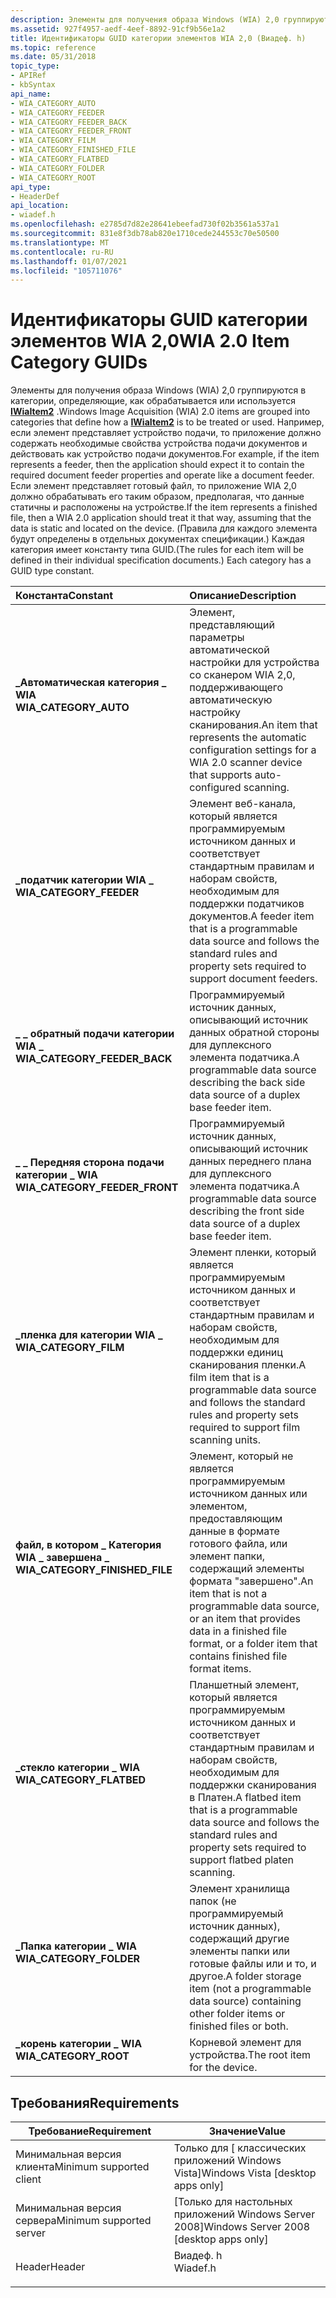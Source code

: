```yaml
---
description: Элементы для получения образа Windows (WIA) 2,0 группируются в категории, определяющие, как обрабатывается или используется IWiaItem2.
ms.assetid: 927f4957-aedf-4eef-8892-91cf9b56e1a2
title: Идентификаторы GUID категории элементов WIA 2,0 (Виадеф. h)
ms.topic: reference
ms.date: 05/31/2018
topic_type:
- APIRef
- kbSyntax
api_name:
- WIA_CATEGORY_AUTO
- WIA_CATEGORY_FEEDER
- WIA_CATEGORY_FEEDER_BACK
- WIA_CATEGORY_FEEDER_FRONT
- WIA_CATEGORY_FILM
- WIA_CATEGORY_FINISHED_FILE
- WIA_CATEGORY_FLATBED
- WIA_CATEGORY_FOLDER
- WIA_CATEGORY_ROOT
api_type:
- HeaderDef
api_location:
- wiadef.h
ms.openlocfilehash: e2785d7d82e28641ebeefad730f02b3561a537a1
ms.sourcegitcommit: 831e8f3db78ab820e1710cede244553c70e50500
ms.translationtype: MT
ms.contentlocale: ru-RU
ms.lasthandoff: 01/07/2021
ms.locfileid: "105711076"
---
```

# <a name="wia-20-item-category-guids"></a><span data-ttu-id="3f18f-103">Идентификаторы GUID категории элементов WIA 2,0</span><span class="sxs-lookup"><span data-stu-id="3f18f-103">WIA 2.0 Item Category GUIDs</span></span>

<span data-ttu-id="3f18f-104">Элементы для получения образа Windows (WIA) 2,0 группируются в категории, определяющие, как обрабатывается или используется [**IWiaItem2**](-wia-iwiaitem2.md) .</span><span class="sxs-lookup"><span data-stu-id="3f18f-104">Windows Image Acquisition (WIA) 2.0 items are grouped into categories that define how a [**IWiaItem2**](-wia-iwiaitem2.md) is to be treated or used.</span></span> <span data-ttu-id="3f18f-105">Например, если элемент представляет устройство подачи, то приложение должно содержать необходимые свойства устройства подачи документов и действовать как устройство подачи документов.</span><span class="sxs-lookup"><span data-stu-id="3f18f-105">For example, if the item represents a feeder, then the application should expect it to contain the required document feeder properties and operate like a document feeder.</span></span> <span data-ttu-id="3f18f-106">Если элемент представляет готовый файл, то приложение WIA 2,0 должно обрабатывать его таким образом, предполагая, что данные статичны и расположены на устройстве.</span><span class="sxs-lookup"><span data-stu-id="3f18f-106">If the item represents a finished file, then a WIA 2.0 application should treat it that way, assuming that the data is static and located on the device.</span></span> <span data-ttu-id="3f18f-107">(Правила для каждого элемента будут определены в отдельных документах спецификации.) Каждая категория имеет константу типа GUID.</span><span class="sxs-lookup"><span data-stu-id="3f18f-107">(The rules for each item will be defined in their individual specification documents.) Each category has a GUID type constant.</span></span>



| <span data-ttu-id="3f18f-108">Константа</span><span class="sxs-lookup"><span data-stu-id="3f18f-108">Constant</span></span>                                                                                                                                                                                               | <span data-ttu-id="3f18f-109">Описание</span><span class="sxs-lookup"><span data-stu-id="3f18f-109">Description</span></span>                                                                                                                                                                    |
|:-------------------------------------------------------------------------------------------------------------------------------------------------------------------------------------------------------|:-------------------------------------------------------------------------------------------------------------------------------------------------------------------------------|
| <span id="WIA_CATEGORY_AUTO"></span><span id="wia_category_auto"></span><dl> <span data-ttu-id="3f18f-110"><dt>**\_Автоматическая категория \_ WIA**</dt></span><span class="sxs-lookup"><span data-stu-id="3f18f-110"><dt>**WIA\_CATEGORY\_AUTO**</dt></span></span> </dl>                             | <span data-ttu-id="3f18f-111">Элемент, представляющий параметры автоматической настройки для устройства со сканером WIA 2,0, поддерживающего автоматическую настройку сканирования.</span><span class="sxs-lookup"><span data-stu-id="3f18f-111">An item that represents the automatic configuration settings for a WIA 2.0 scanner device that supports auto-configured scanning.</span></span><br/>                                   |
| <span id="WIA_CATEGORY_FEEDER"></span><span id="wia_category_feeder"></span><dl> <span data-ttu-id="3f18f-112"><dt>**\_податчик категории WIA \_**</dt></span><span class="sxs-lookup"><span data-stu-id="3f18f-112"><dt>**WIA\_CATEGORY\_FEEDER**</dt></span></span> </dl>                       | <span data-ttu-id="3f18f-113">Элемент веб-канала, который является программируемым источником данных и соответствует стандартным правилам и наборам свойств, необходимым для поддержки податчиков документов.</span><span class="sxs-lookup"><span data-stu-id="3f18f-113">A feeder item that is a programmable data source and follows the standard rules and property sets required to support document feeders.</span></span><br/>                             |
| <span id="WIA_CATEGORY_FEEDER_BACK"></span><span id="wia_category_feeder_back"></span><dl> <span data-ttu-id="3f18f-114"><dt>**\_ \_ обратный подачи категории WIA \_**</dt></span><span class="sxs-lookup"><span data-stu-id="3f18f-114"><dt>**WIA\_CATEGORY\_FEEDER\_BACK**</dt></span></span> </dl>       | <span data-ttu-id="3f18f-115">Программируемый источник данных, описывающий источник данных обратной стороны для дуплексного элемента податчика.</span><span class="sxs-lookup"><span data-stu-id="3f18f-115">A programmable data source describing the back side data source of a duplex base feeder item.</span></span><br/>                                                                       |
| <span id="WIA_CATEGORY_FEEDER_FRONT"></span><span id="wia_category_feeder_front"></span><dl> <span data-ttu-id="3f18f-116"><dt>**\_ \_ Передняя сторона подачи категории \_ WIA**</dt></span><span class="sxs-lookup"><span data-stu-id="3f18f-116"><dt>**WIA\_CATEGORY\_FEEDER\_FRONT**</dt></span></span> </dl>    | <span data-ttu-id="3f18f-117">Программируемый источник данных, описывающий источник данных переднего плана для дуплексного элемента податчика.</span><span class="sxs-lookup"><span data-stu-id="3f18f-117">A programmable data source describing the front side data source of a duplex base feeder item.</span></span><br/>                                                                      |
| <span id="WIA_CATEGORY_FILM"></span><span id="wia_category_film"></span><dl> <span data-ttu-id="3f18f-118"><dt>**\_пленка для категории WIA \_**</dt></span><span class="sxs-lookup"><span data-stu-id="3f18f-118"><dt>**WIA\_CATEGORY\_FILM**</dt></span></span> </dl>                             | <span data-ttu-id="3f18f-119">Элемент пленки, который является программируемым источником данных и соответствует стандартным правилам и наборам свойств, необходимым для поддержки единиц сканирования пленки.</span><span class="sxs-lookup"><span data-stu-id="3f18f-119">A film item that is a programmable data source and follows the standard rules and property sets required to support film scanning units.</span></span><br/>                            |
| <span id="WIA_CATEGORY_FINISHED_FILE"></span><span id="wia_category_finished_file"></span><dl> <span data-ttu-id="3f18f-120"><dt>**файл, в котором \_ Категория WIA \_ завершена \_**</dt></span><span class="sxs-lookup"><span data-stu-id="3f18f-120"><dt>**WIA\_CATEGORY\_FINISHED\_FILE**</dt></span></span> </dl> | <span data-ttu-id="3f18f-121">Элемент, который не является программируемым источником данных или элементом, предоставляющим данные в формате готового файла, или элемент папки, содержащий элементы формата "завершено".</span><span class="sxs-lookup"><span data-stu-id="3f18f-121">An item that is not a programmable data source, or an item that provides data in a finished file format, or a folder item that contains finished file format items.</span></span><br/> |
| <span id="WIA_CATEGORY_FLATBED"></span><span id="wia_category_flatbed"></span><dl> <span data-ttu-id="3f18f-122"><dt>**\_стекло категории \_ WIA**</dt></span><span class="sxs-lookup"><span data-stu-id="3f18f-122"><dt>**WIA\_CATEGORY\_FLATBED**</dt></span></span> </dl>                    | <span data-ttu-id="3f18f-123">Планшетный элемент, который является программируемым источником данных и соответствует стандартным правилам и наборам свойств, необходимым для поддержки сканирования в Платен.</span><span class="sxs-lookup"><span data-stu-id="3f18f-123">A flatbed item that is a programmable data source and follows the standard rules and property sets required to support flatbed platen scanning.</span></span><br/>                     |
| <span id="WIA_CATEGORY_FOLDER"></span><span id="wia_category_folder"></span><dl> <span data-ttu-id="3f18f-124"><dt>**\_Папка категории \_ WIA**</dt></span><span class="sxs-lookup"><span data-stu-id="3f18f-124"><dt>**WIA\_CATEGORY\_FOLDER**</dt></span></span> </dl>                       | <span data-ttu-id="3f18f-125">Элемент хранилища папок (не программируемый источник данных), содержащий другие элементы папки или готовые файлы или и то, и другое.</span><span class="sxs-lookup"><span data-stu-id="3f18f-125">A folder storage item (not a programmable data source) containing other folder items or finished files or both.</span></span><br/>                                                     |
| <span id="WIA_CATEGORY_ROOT"></span><span id="wia_category_root"></span><dl> <span data-ttu-id="3f18f-126"><dt>**\_корень категории \_ WIA**</dt></span><span class="sxs-lookup"><span data-stu-id="3f18f-126"><dt>**WIA\_CATEGORY\_ROOT**</dt></span></span> </dl>                             | <span data-ttu-id="3f18f-127">Корневой элемент для устройства.</span><span class="sxs-lookup"><span data-stu-id="3f18f-127">The root item for the device.</span></span> <br/>                                                                                                                                      |



## <a name="requirements"></a><span data-ttu-id="3f18f-128">Требования</span><span class="sxs-lookup"><span data-stu-id="3f18f-128">Requirements</span></span>



| <span data-ttu-id="3f18f-129">Требование</span><span class="sxs-lookup"><span data-stu-id="3f18f-129">Requirement</span></span> | <span data-ttu-id="3f18f-130">Значение</span><span class="sxs-lookup"><span data-stu-id="3f18f-130">Value</span></span> |
|-------------------------------------|-------------------------------------------------------------------------------------|
| <span data-ttu-id="3f18f-131">Минимальная версия клиента</span><span class="sxs-lookup"><span data-stu-id="3f18f-131">Minimum supported client</span></span><br/> | <span data-ttu-id="3f18f-132">Только для \[ классических приложений Windows Vista\]</span><span class="sxs-lookup"><span data-stu-id="3f18f-132">Windows Vista \[desktop apps only\]</span></span><br/>                                      |
| <span data-ttu-id="3f18f-133">Минимальная версия сервера</span><span class="sxs-lookup"><span data-stu-id="3f18f-133">Minimum supported server</span></span><br/> | <span data-ttu-id="3f18f-134">\[Только для настольных приложений Windows Server 2008\]</span><span class="sxs-lookup"><span data-stu-id="3f18f-134">Windows Server 2008 \[desktop apps only\]</span></span><br/>                                |
| <span data-ttu-id="3f18f-135">Header</span><span class="sxs-lookup"><span data-stu-id="3f18f-135">Header</span></span><br/>                   | <dl> <span data-ttu-id="3f18f-136"><dt>Виадеф. h</dt></span><span class="sxs-lookup"><span data-stu-id="3f18f-136"><dt>Wiadef.h</dt></span></span> </dl> |



 

 




